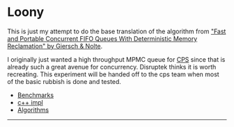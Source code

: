 # Loony

This is just my attempt to do the base translation of the algorithm from ["Fast and Portable Concurrent FIFO Queues With Deterministic Memory Reclamation" by Giersch & Nolte](papers/GierschEtAl.pdf).

I originally just wanted a high throughput MPMC queue for [CPS](https://github.com/disruptek/cps) since that is already such a great avenue for concurrency. Disruptek thinks it is worth recreating. This experiment will be handed off to the cps team when most of the basic rubbish is done and tested.

- [Benchmarks](https://github.com/oliver-giersch/lfqueue-benchmarks/tree/master/lib)
- [c++ impl](https://github.com/oliver-giersch/looqueue/tree/master)
- [Algorithms](https://github.com/oliver-giersch/looqueue/blob/master/ALGORITHMS.md)

---
